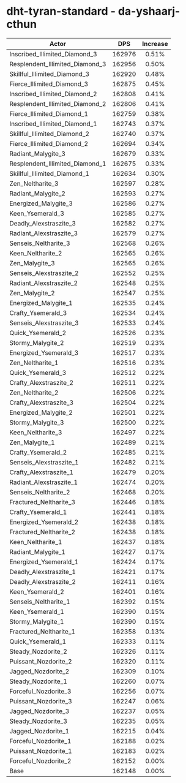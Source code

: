 # dht-tyran-standard - da-yshaarj-cthun
| Actor | DPS | Increase |
|---|:---:|:---:|
|Inscribed_Illimited_Diamond_3|162976|0.51%|
|Resplendent_Illimited_Diamond_3|162956|0.50%|
|Skillful_Illimited_Diamond_3|162920|0.48%|
|Fierce_Illimited_Diamond_3|162875|0.45%|
|Inscribed_Illimited_Diamond_2|162808|0.41%|
|Resplendent_Illimited_Diamond_2|162806|0.41%|
|Fierce_Illimited_Diamond_1|162759|0.38%|
|Inscribed_Illimited_Diamond_1|162743|0.37%|
|Skillful_Illimited_Diamond_2|162740|0.37%|
|Fierce_Illimited_Diamond_2|162694|0.34%|
|Radiant_Malygite_3|162679|0.33%|
|Resplendent_Illimited_Diamond_1|162675|0.33%|
|Skillful_Illimited_Diamond_1|162634|0.30%|
|Zen_Neltharite_3|162597|0.28%|
|Radiant_Malygite_2|162593|0.27%|
|Energized_Malygite_3|162586|0.27%|
|Keen_Ysemerald_3|162585|0.27%|
|Deadly_Alexstraszite_3|162582|0.27%|
|Radiant_Alexstraszite_3|162579|0.27%|
|Senseis_Neltharite_3|162568|0.26%|
|Keen_Neltharite_2|162565|0.26%|
|Zen_Malygite_3|162565|0.26%|
|Senseis_Alexstraszite_2|162552|0.25%|
|Radiant_Alexstraszite_2|162548|0.25%|
|Zen_Malygite_2|162547|0.25%|
|Energized_Malygite_1|162535|0.24%|
|Crafty_Ysemerald_3|162534|0.24%|
|Senseis_Alexstraszite_3|162533|0.24%|
|Quick_Ysemerald_2|162526|0.23%|
|Stormy_Malygite_2|162519|0.23%|
|Energized_Ysemerald_3|162517|0.23%|
|Zen_Neltharite_1|162516|0.23%|
|Quick_Ysemerald_3|162512|0.22%|
|Crafty_Alexstraszite_2|162511|0.22%|
|Zen_Neltharite_2|162506|0.22%|
|Crafty_Alexstraszite_3|162504|0.22%|
|Energized_Malygite_2|162501|0.22%|
|Stormy_Malygite_3|162500|0.22%|
|Keen_Neltharite_3|162497|0.22%|
|Zen_Malygite_1|162489|0.21%|
|Crafty_Ysemerald_2|162485|0.21%|
|Senseis_Alexstraszite_1|162482|0.21%|
|Crafty_Alexstraszite_1|162479|0.20%|
|Radiant_Alexstraszite_1|162474|0.20%|
|Senseis_Neltharite_2|162468|0.20%|
|Fractured_Neltharite_3|162446|0.18%|
|Crafty_Ysemerald_1|162441|0.18%|
|Energized_Ysemerald_2|162438|0.18%|
|Fractured_Neltharite_2|162438|0.18%|
|Keen_Neltharite_1|162437|0.18%|
|Radiant_Malygite_1|162427|0.17%|
|Energized_Ysemerald_1|162424|0.17%|
|Deadly_Alexstraszite_1|162421|0.17%|
|Deadly_Alexstraszite_2|162411|0.16%|
|Keen_Ysemerald_2|162401|0.16%|
|Senseis_Neltharite_1|162392|0.15%|
|Keen_Ysemerald_1|162390|0.15%|
|Stormy_Malygite_1|162390|0.15%|
|Fractured_Neltharite_1|162358|0.13%|
|Quick_Ysemerald_1|162333|0.11%|
|Steady_Nozdorite_2|162326|0.11%|
|Puissant_Nozdorite_2|162320|0.11%|
|Jagged_Nozdorite_2|162309|0.10%|
|Steady_Nozdorite_1|162260|0.07%|
|Forceful_Nozdorite_3|162256|0.07%|
|Puissant_Nozdorite_3|162247|0.06%|
|Jagged_Nozdorite_3|162237|0.05%|
|Steady_Nozdorite_3|162235|0.05%|
|Jagged_Nozdorite_1|162215|0.04%|
|Forceful_Nozdorite_1|162188|0.02%|
|Puissant_Nozdorite_1|162183|0.02%|
|Forceful_Nozdorite_2|162152|0.00%|
|Base|162148|0.00%|
